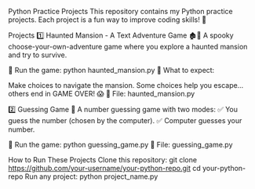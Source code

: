 Python Practice Projects
This repository contains my Python practice projects. Each project is a fun way to improve coding skills! 🚀

Projects
1️⃣ Haunted Mansion - A Text Adventure Game 🏚️👻
A spooky choose-your-own-adventure game where you explore a haunted mansion and try to survive.

🔹 Run the game:
python haunted_mansion.py
🔹 What to expect:

Make choices to navigate the mansion.
Some choices help you escape… others end in GAME OVER! 😱
📄 File: haunted_mansion.py

2️⃣ Guessing Game 🎲
A number guessing game with two modes:
✅ You guess the number (chosen by the computer).
✅ Computer guesses your number.

🔹 Run the game:
python guessing_game.py
📄 File: guessing_game.py


How to Run These Projects
Clone this repository:
git clone https://github.com/your-username/your-python-repo.git
cd your-python-repo
Run any project:
python project_name.py
